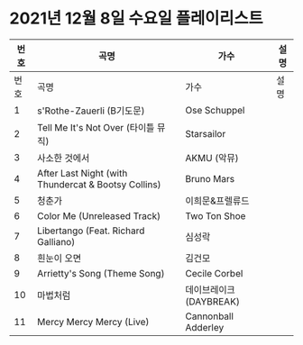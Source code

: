 # 2021년 12월 8일 수요일 플레이리스트

| 번호 | 곡명 | 가수 | 설명 |
|------|------|------|------|
| 번호 | 곡명 | 가수 | 설명 |
| 1 | s'Rothe-Zauerli (B기도문) | Ose Schuppel |  |
| 2 | Tell Me It's Not Over (타이틀 뮤직) | Starsailor |  |
| 3 | 사소한 것에서 | AKMU (악뮤) |  |
| 4 | After Last Night (with Thundercat & Bootsy Collins) | Bruno Mars |  |
| 5 | 청춘가 | 이희문&프렐류드 |  |
| 6 | Color Me (Unreleased Track) | Two Ton Shoe |  |
| 7 | Libertango (Feat. Richard Galliano) | 심성락 |  |
| 8 | 흰눈이 오면 | 김건모 |  |
| 9 | Arrietty's Song (Theme Song) | Cecile Corbel |  |
| 10 | 마법처럼 | 데이브레이크 (DAYBREAK) |  |
| 11 | Mercy Mercy Mercy (Live) | Cannonball Adderley |  |
